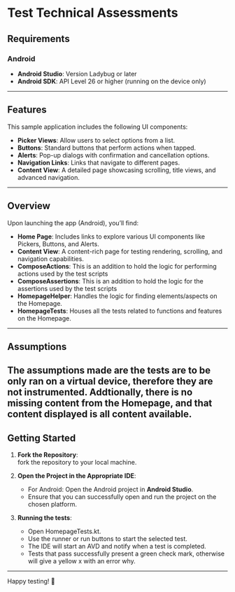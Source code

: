 # Test Technical Assessments
## Requirements
### Android
- **Android Studio**: Version Ladybug or later  
- **Android SDK**: API Level 26 or higher (running on the device only)  

---

## Features

This sample application includes the following UI components:  
- **Picker Views**: Allow users to select options from a list.  
- **Buttons**: Standard buttons that perform actions when tapped.  
- **Alerts**: Pop-up dialogs with confirmation and cancellation options.  
- **Navigation Links**: Links that navigate to different pages.  
- **Content View**: A detailed page showcasing scrolling, title views, and advanced navigation.  

---

## Overview

Upon launching the app (Android), you’ll find:  
- **Home Page**: Includes links to explore various UI components like Pickers, Buttons, and Alerts.  
- **Content View**: A content-rich page for testing rendering, scrolling, and navigation capabilities.  
- **ComposeActions**: This is an addition to hold the logic for performing actions used by the test scripts
- **ComposeAssertions**: This is an addition to hold the logic for the assertions used by the test scripts
- **HomepageHelper**: Handles the logic for finding elements/aspects on the Homepage.
- **HomepageTests**: Houses all the tests related to functions and features on the Homepage.
---
## Assumptions
The assumptions made are the tests are to be only ran on a virtual device, therefore they are not instrumented. Addtionally, there is no missing content from the Homepage, and that content displayed is all content available.
---
## Getting Started

1. **Fork the Repository**:  
   fork the repository to your local machine.  

2. **Open the Project in the Appropriate IDE**:  
   - For Android: Open the Android project in **Android Studio**.  
   - Ensure that you can successfully open and run the project on the chosen platform. 

3. **Running the tests**:
    - Open HomepageTests.kt.
    - Use the runner or run buttons to start the selected test.
    - The IDE will start an AVD and notify when a test is completed.
    - Tests that pass successfully present a green check mark, otherwise will give a yellow x with an error why.

---

Happy testing! 🚀


